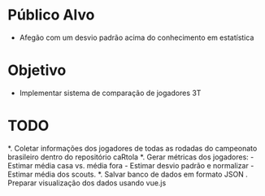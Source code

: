 # Público Alvo
- Afegão com um desvio padrão acima do conhecimento em estatística


# Objetivo

* Implementar sistema de comparação de jogadores 3T


# TODO

*. Coletar informações dos jogadores de todas as rodadas do campeonato brasileiro dentro do repositório caRtola
*. Gerar métricas dos jogadores:
    - Estimar média casa vs. média fora
    - Estimar desvio padrão e normalizar
    - Estimar média dos scouts.
*. Salvar banco de dados em formato JSON
. Preparar visualização dos dados usando vue.js

